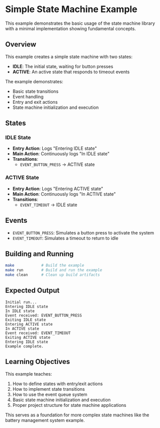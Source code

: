 # Simple State Machine Example

This example demonstrates the basic usage of the state machine library with a minimal implementation showing fundamental concepts.

## Overview

This example creates a simple state machine with two states:
- **IDLE**: The initial state, waiting for button presses
- **ACTIVE**: An active state that responds to timeout events

The example demonstrates:
- Basic state transitions
- Event handling
- Entry and exit actions
- State machine initialization and execution

## States

### IDLE State
- **Entry Action**: Logs "Entering IDLE state"
- **Main Action**: Continuously logs "In IDLE state"
- **Transitions**: 
  - `EVENT_BUTTON_PRESS` → ACTIVE state

### ACTIVE State  
- **Entry Action**: Logs "Entering ACTIVE state" 
- **Main Action**: Continuously logs "In ACTIVE state"
- **Transitions**:
  - `EVENT_TIMEOUT` → IDLE state

## Events

- `EVENT_BUTTON_PRESS`: Simulates a button press to activate the system
- `EVENT_TIMEOUT`: Simulates a timeout to return to idle

## Building and Running

```bash
make            # Build the example
make run        # Build and run the example
make clean      # Clean up build artifacts
```

## Expected Output

```
Initial run...
Entering IDLE state
In IDLE state
Event received: EVENT_BUTTON_PRESS
Exiting IDLE state
Entering ACTIVE state  
In ACTIVE state
Event received: EVENT_TIMEOUT
Exiting ACTIVE state
Entering IDLE state
Example complete.
```

## Learning Objectives

This example teaches:
1. How to define states with entry/exit actions
2. How to implement state transitions
3. How to use the event queue system
4. Basic state machine initialization and execution
5. Proper project structure for state machine applications

This serves as a foundation for more complex state machines like the battery management system example.